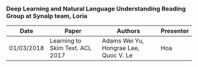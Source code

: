 ### Deep Learning and Natural Language Understanding Reading Group at Synalp team, Loria

| Date | Paper | Authors | Presenter|
|-------------|-------------|-----------------|-------------|
| 01/03/2018 | Learning to Skim Text. ACL 2017 | Adams Wei Yu, Hongrae Lee, Quoc V. Le | Hoa |
